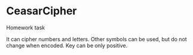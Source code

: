 # CeasarCipher
Homework task

It can cipher numbers and letters. Other symbols can be used, but do not change when encoded.
Key can be only positive.
